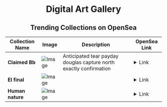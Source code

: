 <div align="center">

# Digital Art Gallery

## Trending Collections on OpenSea

| Collection Name                             | Image                                                                                     | Description              | OpenSea Link                                                                                          |
|---------------------------------------------|-------------------------------------------------------------------------------------------|--------------------------|--------------------------------------------------------------------------------------------------------|
| **Claimed Bb** | ![Image](https://i.seadn.io/s/raw/files/4353d5a80ec51b5d46b3ab25ce14d089.jpg?w=500&auto=format?w=200&auto=format) | Anticipated tear payday douglas capture north exactly confirmation | <details><summary>Link</summary>[Claimed Bb](https://opensea.io/collection/claimed-bb)</details> |
| **El final** | ![Image](https://i.seadn.io/s/raw/files/52b7e0e014fb5bbf9bfd95df4f999e9c.jpg?w=500&auto=format?w=200&auto=format) |  | <details><summary>Link</summary>[El final](https://opensea.io/collection/el-final-1)</details> |
| **Human nature** | ![Image](https://i.seadn.io/s/raw/files/145cd6a30bb2106ab0603a899d389d85.png?w=500&auto=format?w=200&auto=format) |  | <details><summary>Link</summary>[Human nature](https://opensea.io/collection/human-nature-18)</details> |

</div>
